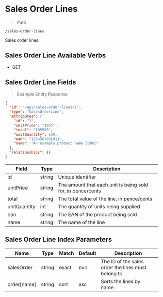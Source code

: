# Sales Order Lines

> Path

```
/sales-order-lines
```

Sales order lines.

## Sales Order Line Available Verbs

* GET

## Sales Order Line Fields

> Example Entity Response

```json
{
  "id": "/api/sales-order-lines/1",
  "type": "SalesOrderLine",
  "attributes": {
    "id": "1",
    "unitPrice": "1055",
    "total": "105500",
    "unitQuantity": 100,
    "ean": "1234567891011",
    "name": "An example product name 500ml"
  },
  "relationships": {}
}
```

Field | Type | Description
----- | ---  | -----------
id | string | Unique identifier
unitPrice | string | The amount that each unit is being sold for, in pence/cents
total | string | The total value of the line, in pence/cents
unitQuantity | int | The quantity of units being supplied 
ean | string | The EAN of the product being sold
name | string | The name of the line

## Sales Order Line Index Parameters

Name | Type | Match | Default | Description
---- | ---- | ----- | ------- | -----------
salesOrder | string | exact | null | The ID of the sales order the lines must belong to.
order\[name] | string | sort | asc | Sorts the lines by name. 

